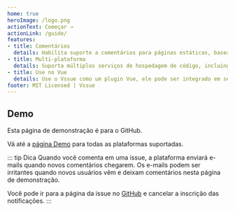 ```yaml
---
home: true
heroImage: /logo.png
actionText: Começar →
actionLink: /guide/
features:
- title: Comentários
  details: Habilita suporte a comentários para páginas estáticas, baseado no sistema de issues dos serviços de hospedagem de código.
- title: Multi-plataforma
  details: Suporta múltiplos serviços de hospedagem de código, incluingo GitHub, GitLab e Bitbucket.
- title: Use no Vue
  details: Use o Vssue como um plugin Vue, ele pode ser integrado em seu aplicativo Vue facilmente.
footer: MIT Licensed | Vssue
---
```


## Demo

Esta página de demonstração é para o GitHub.

Vá até a [página Demo](./demo/index.md) para todas as plataformas suportadas.

::: tip Dica
Quando você comenta em uma issue, a plataforma enviará e-mails quando novos comentários chegarem. Os e-mails podem ser irritantes quando novos usuários vêm e deixam comentários nesta página de demonstração.

Você pode ir para a página da issue no [GitHub](https://github.com/meteorlxy/vssue/issues/1) e cancelar a inscrição das notificações.
:::

<VssueDemo platform="github" />
